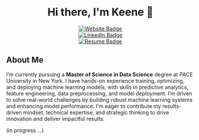 <h1 align="center"> Hi there, I'm Keene 👋</h1>

<div align="center">
  <a href="https://kchung.app/" target="_blank">
    <img src="https://custom-icon-badges.demolab.com/badge/Website-EA4335?logo=web&logoColor=white" alt="Website Badge"/>
  </a>
  <br/>
  <a href="https://www.linkedin.com/in/keenechung/" target="_blank">
    <img src="https://custom-icon-badges.demolab.com/badge/LinkedIn-0A66C2?logo=linkedin-white&logoColor=fff" alt="LinkedIn Badge"/>
  </a>
  <br/>
  <a href="https://drive.google.com/file/d/1bYzoWROVnOhCSRIIxIzErvhHo7M3ySe0/view?usp=sharing" target="_blank">
    <img src="https://custom-icon-badges.demolab.com/badge/Resume-34A853?logo=google-drive&logoColor=white" alt="Resume Badge"/>
  </a>
</div>

## About Me

I’m currently pursuing a **Master of Science in Data Science** degree at PACE University in New York. I have hands-on experience training, optimizing, and deploying machine learning models, with skills in predictive analytics, feature engineering, data preprocessing, and model deployment. I’m driven to solve real-world challenges by building robust machine learning systems and enhancing model performance. I'm eager to contribute my results-driven mindset, technical expertise, and strategic thinking to drive innovation and deliver impactful results.


(in progress ...)


<!--
**keenechung/keenechung** is a ✨ _special_ ✨ repository because its `README.md` (this file) appears on your GitHub profile.

Here are some ideas to get you started:

- 🔭 I’m currently working on ...
- 🌱 I’m currently learning ...
- 👯 I’m looking to collaborate on ...
- 🤔 I’m looking for help with ...
- 💬 Ask me about ...
- 📫 How to reach me: ...
- 😄 Pronouns: ...
- ⚡ Fun fact: ...
-->
